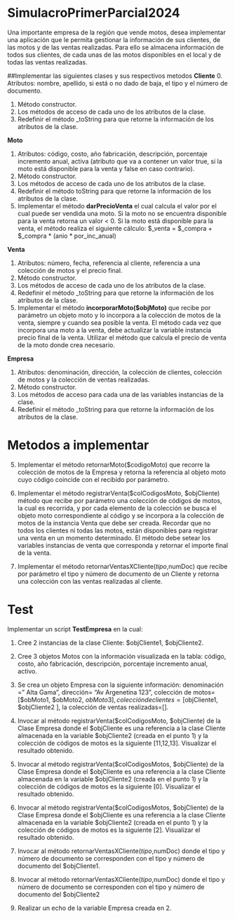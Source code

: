 # SimulacroPrimerParcial2024

Una importante empresa de la región que vende motos, desea implementar una aplicación que le permita
gestionar la información de sus clientes, de las motos y de las ventas realizadas. Para ello se almacena
información de todos sus clientes, de cada unas de las motos disponibles en el local y de todas las ventas
realizadas.

##Implementar las siguientes clases y sus respectivos metodos
**Cliente**
0. Atributos:  nombre, apellido, si está o no dado de baja, el tipo y el número de documento.
1. Método constructor.
2. Los métodos de acceso de cada uno de los atributos de la clase.
3. Redefinir el método _toString para que retorne la información de los atributos de la clase.

**Moto**
1. Atributos: código, costo, año fabricación, descripción, porcentaje incremento anual, activa (atributo que va a contener un valor true, si la moto está disponible para la
venta y false en caso contrario).
2. Método constructor.
3. Los métodos de acceso de cada uno de los atributos de la clase.
4. Redefinir el método toString para que retorne la información de los atributos de la clase.
5. Implementar el método **darPrecioVenta** el cual calcula el valor por el cual puede ser vendida una moto.
Si la moto no se encuentra disponible para la venta retorna un valor < 0. Si la moto está disponible para
la venta, el método realiza el siguiente cálculo:
$_venta = $_compra + $_compra * (anio * por_inc_anual)

**Venta**
1. Atributos: número, fecha, referencia al cliente, referencia a una colección de motos y el precio final.
2. Método constructor.
3. Los métodos de acceso de cada uno de los atributos de la clase.
4. Redefinir el método _toString para que retorne la información de los atributos de la clase.
5. Implementar el método **incorporarMoto($objMoto)** que recibe por parámetro un objeto moto y lo
incorpora a la colección de motos de la venta, siempre y cuando sea posible la venta. El método cada
vez que incorpora una moto a la venta, debe actualizar la variable instancia precio final de la venta.
Utilizar el método que calcula el precio de venta de la moto donde crea necesario.

**Empresa**
1. Atributos: denominación, dirección, la colección de clientes, colección de motos y la colección de ventas realizadas.
2. Método constructor.
3. Los métodos de acceso para cada una de las variables instancias de la clase.
4. Redefinir el método _toString para que retorne la información de los atributos de la clase.

# Metodos a implementar

5. Implementar el método retornarMoto($codigoMoto) que recorre la colección de motos de la Empresa y
retorna la referencia al objeto moto cuyo código coincide con el recibido por parámetro.

6. Implementar el método registrarVenta($colCodigosMoto, $objCliente) método que recibe por
parámetro una colección de códigos de motos, la cual es recorrida, y por cada elemento de la colección
se busca el objeto moto correspondiente al código y se incorpora a la colección de motos de la instancia
Venta que debe ser creada. Recordar que no todos los clientes ni todas las motos, están disponibles
para registrar una venta en un momento determinado.
El método debe setear los variables instancias de venta que corresponda y retornar el importe final de la
venta.

7. Implementar el método retornarVentasXCliente($tipo,$numDoc) que recibe por parámetro el tipo y
número de documento de un Cliente y retorna una colección con las ventas realizadas al cliente.

# Test
Implementar un script **TestEmpresa** en la cual:
1. Cree 2 instancias de la clase Cliente: $objCliente1, $objCliente2.

2. Cree 3 objetos Motos con la información visualizada en la tabla: código, costo, año fabricación,
descripción, porcentaje incremento anual, activo.

4. Se crea un objeto Empresa con la siguiente información: denominación =” Alta Gama”, dirección= “Av Argenetina 123”, colección de motos= [$obMoto1, $obMoto2, $obMoto3] , colección de clientes = [$objCliente1, $objCliente2 ], la colección de ventas realizadas=[].

5. Invocar al método registrarVenta($colCodigosMoto, $objCliente) de la Clase Empresa donde el $objCliente es una referencia a la clase Cliente almacenada en la variable $objCliente2 (creada en el punto 1) y la colección de códigos de motos es la siguiente [11,12,13]. Visualizar el resultado obtenido.

6. Invocar al método registrarVenta($colCodigosMotos, $objCliente) de la Clase Empresa donde el $objCliente es una referencia a la clase Cliente almacenada en la variable $objCliente2 (creada en el punto 1) y la colección de códigos de motos es la siguiente [0]. Visualizar el resultado obtenido.

7. Invocar al método registrarVenta($colCodigosMotos, $objCliente) de la Clase Empresa donde el $objCliente es una referencia a la clase Cliente almacenada en la variable $objCliente2 (creada en el punto 1) y la colección de códigos de motos es la siguiente [2]. Visualizar el resultado obtenido.

8. Invocar al método retornarVentasXCliente($tipo,$numDoc) donde el tipo y número de documento se corresponden con el tipo y número de documento del $objCliente1.

9. Invocar al método retornarVentasXCliente($tipo,$numDoc) donde el tipo y número de documento se corresponden con el tipo y número de documento del $objCliente2

10. Realizar un echo de la variable Empresa creada en 2.
